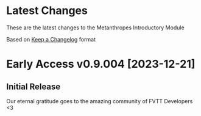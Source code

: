 # Latest Changes

These are the latest changes to the Metanthropes Introductory Module

Based on [Keep a Changelog](https://keepachangelog.com/en/1.1.0/) format

# Early Access v0.9.004 [2023-12-21]

## Initial Release

Our eternal gratitude goes to the amazing community of FVTT Developers <3
